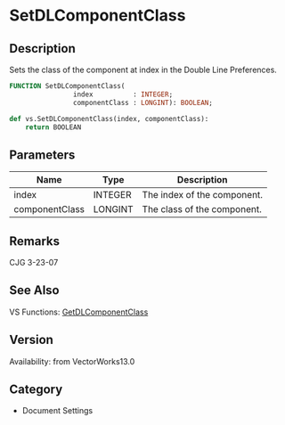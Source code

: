# SetDLComponentClass

## Description
Sets the class of the component at index in the Double Line Preferences.

```pascal
FUNCTION SetDLComponentClass(
				index          : INTEGER;
				componentClass : LONGINT): BOOLEAN;
```

```python
def vs.SetDLComponentClass(index, componentClass):
    return BOOLEAN
```

## Parameters
|Name|Type|Description|
|---|---|---|
|index|INTEGER|The index of the component.|
|componentClass|LONGINT|The class of the component.|

## Remarks
CJG 3-23-07

## See Also
VS Functions:
[GetDLComponentClass](GetDLComponentClass.md)

## Version
Availability: from VectorWorks13.0

## Category
* Document Settings

